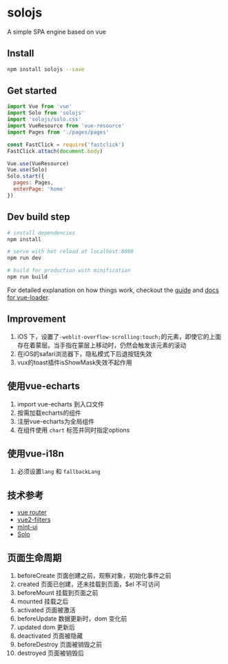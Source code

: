 # solojs
A simple SPA engine based on vue


## Install
```sh
npm install solojs --save
```

## Get started
```js
import Vue from 'vue'
import Solo from 'solojs'
import 'solojs/solo.css'
import VueResource from 'vue-resource'
import Pages from './pages/pages'

const FastClick = require('fastclick')
FastClick.attach(document.body)

Vue.use(VueResource)
Vue.use(Solo)
Solo.start({
  pages: Pages,
  enterPage: 'home'
})
```

## Dev build step

``` bash
# install dependencies
npm install

# serve with hot reload at localhost:8080
npm run dev

# build for production with minification
npm run build
```

For detailed explanation on how things work, checkout the [guide](http://vuejs-templates.github.io/webpack/) and [docs for vue-loader](http://vuejs.github.io/vue-loader).

## Improvement
1. iOS 下，设置了`-weblit-overflow-scrolling:touch;`的元素，即使它的上面存在着蒙层。当手指在蒙层上移动时，仍然会触发该元素的滚动
3. 在iOS的safari浏览器下，隐私模式下后退按钮失效
4. vux的toast插件isShowMask失效不起作用

## 使用vue-echarts
1. import vue-echarts 到入口文件
2. 按需加载echarts的组件
3. 注册vue-echarts为全局组件
4. 在组件使用 `chart` 标签并同时指定options

## 使用vue-i18n

1. 必须设置`lang` 和 `fallbackLang`

## 技术参考
- [vue router](https://github.com/vuejs/vue-router)
- [vue2-filters](https://github.com/freearhey/vue2-filters)
- [mint-ui](https://github.com/elemefe/mint-ui/)
- [Solo](./#)

## 页面生命周期
1. beforeCreate 页面创建之前，观察对象，初始化事件之前
2. created 页面已创建，还未挂载到页面，$el 不可访问
3. beforeMount 挂载到页面之前
4. mounted 挂载之后
5. activated 页面被激活
6. beforeUpdate 数据更新时，dom 变化前
7. updated dom 更新后
8. deactivated 页面被隐藏
9. beforeDestroy 页面被销毁之前
10. destroyed 页面被销毁后


